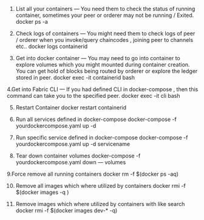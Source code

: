 1. List all your containers — You need them to check the status of running container, sometimes your peer or orderer may not be running / Exited.
docker ps -a

2. Check logs of containers — You might need them to check logs of peer / orderer when you invoke/query chaincodes , joining peer to channels etc..
docker logs containerid

3. Get into docker container — You may need to go into container to explore volumes which you might mounted during container creation. You can get hold of blocks being routed by orderer or explore the ledger stored in peer.
docker exec -it containerid bash

4.Get into Fabric CLI — If you had defined CLI in docker-compose , then this command can take you to the specified peer.
docker exec -it cli bash

5. Restart Container
docker restart containerid

6. Run all services defined in docker-compose
docker-compose -f yourdockercompose.yaml up -d

7. Run specific service defined in docker-compose
docker-compose -f yourdockercompose.yaml up -d servicename

8. Tear down container volumes
docker-compose -f yourdockercompose.yaml down — volumes

9.Force remove all running containers
docker rm -f $(docker ps -aq)

10. Remove all images which where utilized by containers
docker rmi -f $(docker images -q )

11. Remove images which where utilized by containers with like search
docker rmi -f $(docker images dev-* -q)
